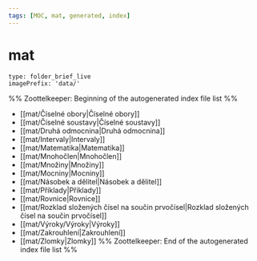 ```yaml
---
tags: [MOC, mat, generated, index]
---
```

# mat
```ccard
type: folder_brief_live
imagePrefix: 'data/'
```
%% Zoottelkeeper: Beginning of the autogenerated index file list  %%
-  [[mat/Číselné obory|Číselné obory]]
-  [[mat/Číselné soustavy|Číselné soustavy]]
-  [[mat/Druhá odmocnina|Druhá odmocnina]]
-  [[mat/Intervaly|Intervaly]]
-  [[mat/Matematika|Matematika]]
-  [[mat/Mnohočlen|Mnohočlen]]
-  [[mat/Množiny|Množiny]]
-  [[mat/Mocniny|Mocniny]]
-  [[mat/Násobek a dělitel|Násobek a dělitel]]
-  [[mat/Příklady|Příklady]]
-  [[mat/Rovnice|Rovnice]]
-  [[mat/Rozklad složených čísel na součin prvočísel|Rozklad složených čísel na součin prvočísel]]
-  [[mat/Výroky/Výroky|Výroky]]
-  [[mat/Zakrouhlení|Zakrouhlení]]
-  [[mat/Zlomky|Zlomky]]
%% Zoottelkeeper: End of the autogenerated index file list  %%
